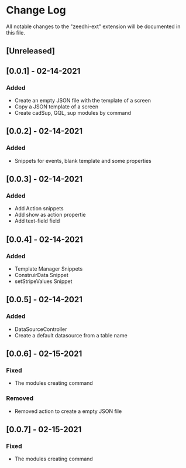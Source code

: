 # Change Log

All notable changes to the "zeedhi-ext" extension will be documented in this file.

## [Unreleased]

## [0.0.1] - 02-14-2021
### Added

- Create an empty JSON file with the template of a screen
- Copy a JSON template of a screen
- Create cadSup, GQL, sup modules by command

## [0.0.2] - 02-14-2021
### Added

- Snippets for events, blank template and some properties

## [0.0.3] - 02-14-2021

### Added

- Add Action snippets
- Add show as action propertie
- Add text-field field


## [0.0.4] - 02-14-2021

### Added

- Template Manager Snippets
- ConstruirData Snippet
- setStripeValues Snippet

## [0.0.5] - 02-14-2021

### Added

- DataSourceController
- Create a default datasource from a table name

## [0.0.6] - 02-15-2021

### Fixed

- The modules creating command

### Removed

- Removed action to create a empty JSON file

## [0.0.7] - 02-15-2021

### Fixed

- The modules creating command
